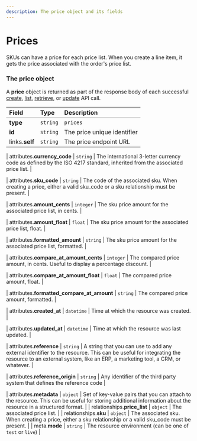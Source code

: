 ```yaml
---
description: The price object and its fields
---
```


# Prices

SKUs can have a price for each price list. When you create a line item, it gets the price associated with the order's price list.


### The price object

A **price** object is returned as part of the response body of each successful
[create](https://docs.commercelayer.io/api/resources/prices/create_price),
[list](https://docs.commercelayer.io/api/resources/prices/list_prices),
[retrieve](https://docs.commercelayer.io/api/resources/prices/retrieve_price),
or [update](https://docs.commercelayer.io/api/resources/prices/update_price) API call.

| Field | Type | Description |
| :--- | :--- | :--- |
| **type** | `string` | `prices` |
| **id** | `string` | The price unique identifier |
| links.**self** | `string` | The price endpoint URL |

| attributes.**currency\_code** | `string` | The international 3-letter currency code as defined by the ISO 4217 standard, inherited from the associated price list. |

| attributes.**sku\_code** | `string` | The code of the associated sku. When creating a price, either a valid sku_code or a sku relationship must be present. |

| attributes.**amount\_cents** | `integer` | The sku price amount for the associated price list, in cents. |

| attributes.**amount\_float** | `float` | The sku price amount for the associated price list, float. |

| attributes.**formatted\_amount** | `string` | The sku price amount for the associated price list, formatted. |

| attributes.**compare\_at\_amount\_cents** | `integer` | The compared price amount, in cents. Useful to display a percentage discount. |

| attributes.**compare\_at\_amount\_float** | `float` | The compared price amount, float. |

| attributes.**formatted\_compare\_at\_amount** | `string` | The compared price amount, formatted. |

| attributes.**created\_at** | `datetime` | Time at which the resource was created. |

| attributes.**updated\_at** | `datetime` | Time at which the resource was last updated. |

| attributes.**reference** | `string` | A string that you can use to add any external identifier to the resource. This can be useful for integrating the resource to an external system, like an ERP, a marketing tool, a CRM, or whatever. |

| attributes.**reference\_origin** | `string` | Any identifier of the third party system that defines the reference code |

| attributes.**metadata** | `object` | Set of key-value pairs that you can attach to the resource. This can be useful for storing additional information about the resource in a structured format. |
| relationships.**price\_list** | `object` | The associated price list. |
| relationships.**sku** | `object` | The associated sku. When creating a price, either a sku relationship or a valid sku_code must be present. |
| meta.**mode** | `string` | The resource environment \(can be one of `test` or `live`\) |

